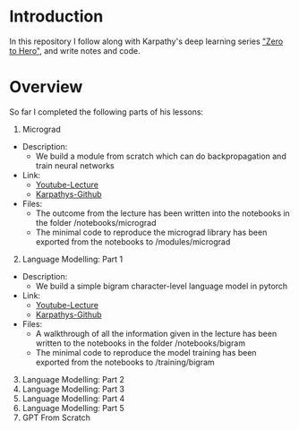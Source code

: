 # Introduction
In this repository I follow along with Karpathy's deep learning series ["Zero to Hero"](https://karpathy.ai/zero-to-hero.html), and write notes and code.

# Overview
So far I completed the following parts of his lessons:

1. Micrograd  
  * Description:
    * We build a module from scratch which can do backpropagation and train neural networks
  * Link:
    * [Youtube-Lecture](https://youtu.be/VMj-3S1tku0)
	* [Karpathys-Github](https://github.com/karpathy/micrograd)
  * Files:
    * The outcome from the lecture has been written into the notebooks in the folder /notebooks/micrograd
	* The minimal code to reproduce the micrograd library has been exported from the notebooks to /modules/micrograd

2. Language Modelling: Part 1
  * Description:  
  	* We build a simple bigram character-level language model in pytorch
  * Link:
  	* [Youtube-Lecture](https://www.youtube.com/watch?v=PaCmpygFfXo)
	* [Karpathys-Github](https://github.com/karpathy/makemore)
  * Files:
  	* A walkthrough of all the information given in the lecture has been written to the notebooks in the folder /notebooks/bigram
	* The minimal code to reproduce the model training has been exported from the notebooks to /training/bigram

3. Language Modelling: Part 2
4. Language Modelling: Part 3
5. Language Modelling: Part 4
6. Language Modelling: Part 5
7. GPT From Scratch
